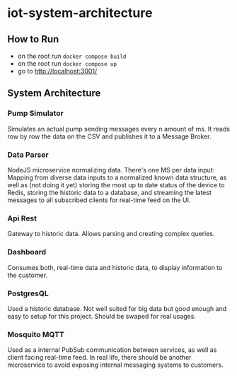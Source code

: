 # iot-system-architecture

## How to Run

- on the root run `docker compose build`
- on the root run `docker compose up`
- go to [http://localhost:3001/](http://localhost:3001/)


## System Architecture

### Pump Simulator

Simulates an actual pump sending messages every n amount of ms. It reads row by row the data on the CSV and publishes it to a Message Broker. 

### Data Parser

NodeJS microservice normalizing data. There's one MS per data input: Mapping from diverse data inputs to a normalized known data structure, as well as (not doing it yet) storing the most up to date status of the device to Redis, storing the historic data to a database, and streaming the latest messages to all subscribed clients for real-time feed on the UI.

### Api Rest

Gateway to historic data. Allows parsing and creating complex queries.

### Dashboard

Consumes both, real-time data and historic data, to display information to the customer.

### PostgresQL

Used a historic database. Not well suited for big data but good enough and easy to setup for this project. Should be swaped for real usages.

### Mosquito MQTT

Used as a internal PubSub communication between services, as well as client facing real-time feed. In real life, there should be another microservice to avoid exposing internal messaging systems to customers.
